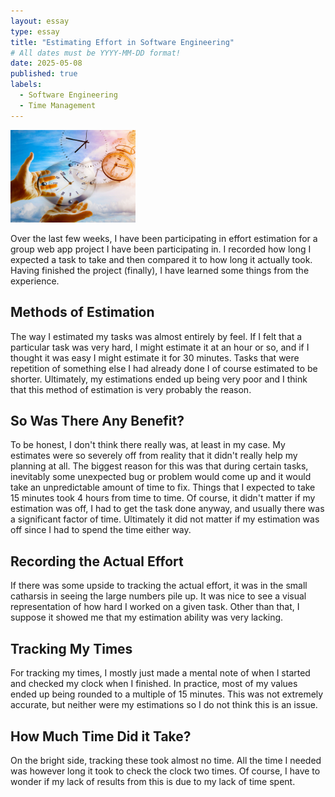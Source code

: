 ```yaml
---
layout: essay
type: essay
title: "Estimating Effort in Software Engineering"
# All dates must be YYYY-MM-DD format!
date: 2025-05-08
published: true
labels:
  - Software Engineering
  - Time Management
---
```

<img class="img-fluid" width="200px" src="../img/workEstimation/timePassing.jpg">

Over the last few weeks, I have been participating in effort estimation for a group web app project I have been participating in.
I recorded how long I expected a task to take and then compared it to how long it actually took.
Having finished the project (finally), I have learned some things from the experience.

## Methods of Estimation
The way I estimated my tasks was almost entirely by feel.
If I felt that a particular task was very hard, I might estimate it at an hour or so, and if I thought it was easy I might estimate it for 30 minutes. 
Tasks that were repetition of something else I had already done I of course estimated to be shorter.
Ultimately, my estimations ended up being very poor and I think that this method of estimation is very probably the reason.

## So Was There Any Benefit?
To be honest, I don't think there really was, at least in my case.
My estimates were so severely off from reality that it didn't really help my planning at all.
The biggest reason for this was that during certain tasks, inevitably some unexpected bug or problem would come up and it would take an unpredictable amount of time to fix.
Things that I expected to take 15 minutes took 4 hours from time to time.
Of course, it didn't matter if my estimation was off, I had to get the task done anyway, and usually there was a significant factor of time.
Ultimately it did not matter if my estimation was off since I had to spend the time either way.

## Recording the Actual Effort
If there was some upside to tracking the actual effort, it was in the small catharsis in seeing the large numbers pile up.
It was nice to see a visual representation of how hard I worked on a given task.
Other than that, I suppose it showed me that my estimation ability was very lacking.

## Tracking My Times
For tracking my times, I mostly just made a mental note of when I started and checked my clock when I finished. 
In practice, most of my values ended up being rounded to a multiple of 15 minutes. This was not extremely accurate, but neither were my estimations so I do not think this is an issue.

## How Much Time Did it Take?
On the bright side, tracking these took almost no time. 
All the time I needed was however long it took to check the clock two times.
Of course, I have to wonder if my lack of results from this is due to my lack of time spent.